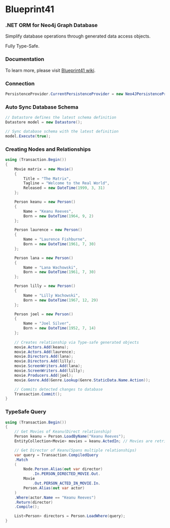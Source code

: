 # Blueprint41

### .NET ORM for Neo4j Graph Database

Simplify database operations through generated data access objects. 

Fully Type-Safe.


### Documentation

To learn more, please visit [Blueprint41 wiki](https://github.com/circles-arrows/blueprint41/wiki).
### Connection

```csharp
PersistenceProvider.CurrentPersistenceProvider = new Neo4JPersistenceProvider($"bolt://localhost:7687", $"neo4j", $"password");
```

### Auto Sync Database Schema

```csharp
// Datastore defines the latest schema definition
Datastore model = new Datastore();

// Sync database schema with the latest definition
model.Execute(true);
```

### Creating Nodes and Relationships

```csharp
using (Transaction.Begin())
{
    Movie matrix = new Movie()
    {
        Title = "The Matrix",
        Tagline = "Welcome to the Real World",
        Released = new DateTime(1999, 3, 31)
    };

    Person keanu = new Person()
    {
        Name = "Keanu Reeves",
        Born = new DateTime(1964, 9, 2)
    };

    Person laurence = new Person()
    {
        Name = "Laurence Fishburne",
        Born = new DateTime(1961, 7, 30)
    };

    Person lana = new Person()
    {
        Name = "Lana Wachowski",
        Born = new DateTime(1961, 7, 30)
    };

    Person lilly = new Person()
    {
        Name = "Lilly Wachowski",
        Born = new DateTime(1967, 12, 29)
    };

    Person joel = new Person()
    {
        Name = "Joel Silver",
        Born = new DateTime(1952, 7, 14)
    };
    
    // Creates relationship via Type-safe generated objects
    movie.Actors.Add(keanu);
    movie.Actors.Add(laurence);
    movie.Directors.Add(lana);
    movie.Directors.Add(lilly);
    movie.ScreenWriters.Add(lana);
    movie.ScreenWriters.Add(lilly);
    movie.Producers.Add(joel);
    movie.Genre.Add(Genre.Lookup(Genre.StaticData.Name.Action));

    // Commits detected changes to database
    Transaction.Commit(); 
}
```


### TypeSafe Query 

```csharp
using (Transaction.Begin())
{
    // Get Movies of Keanu(Direct relationship)
    Person keanu = Person.LoadByName("Keanu Reeves");
    EntityCollection<Movie> movies = keanu.ActedIn; // Movies are retrieve here

    // Get Director of Keanu(Spans multiple relationships)
    var query = Transaction.CompiledQuery
    .Match
    (
        Node.Person.Alias(out var director)
            .In.PERSON_DIRECTED_MOVIE.Out.
        Movie
            .Out.PERSON_ACTED_IN_MOVIE.In.
        Person.Alias(out var actor)
    )
    .Where(actor.Name == "Keanu Reeves")
    .Return(director)
    .Compile();

    List<Person> directors = Person.LoadWhere(query);
}
```

